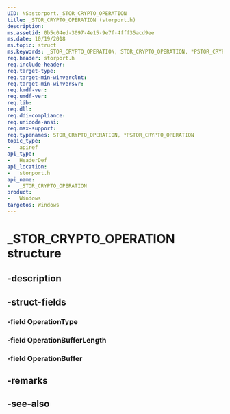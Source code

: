 ```yaml
---
UID: NS:storport._STOR_CRYPTO_OPERATION
title: _STOR_CRYPTO_OPERATION (storport.h)
description: 
ms.assetid: 0b5c04ed-3097-4e15-9e7f-4fff35acd9ee
ms.date: 10/19/2018
ms.topic: struct
ms.keywords: _STOR_CRYPTO_OPERATION, STOR_CRYPTO_OPERATION, *PSTOR_CRYPTO_OPERATION, 
req.header: storport.h
req.include-header:
req.target-type:
req.target-min-winverclnt:
req.target-min-winversvr:
req.kmdf-ver:
req.umdf-ver:
req.lib:
req.dll:
req.ddi-compliance:
req.unicode-ansi:
req.max-support:
req.typenames: STOR_CRYPTO_OPERATION, *PSTOR_CRYPTO_OPERATION
topic_type: 
-	apiref
api_type: 
-	HeaderDef
api_location: 
-	storport.h
api_name: 
-	_STOR_CRYPTO_OPERATION
product:
-	Windows
targetos: Windows
---
```


# _STOR_CRYPTO_OPERATION structure

## -description


## -struct-fields

### -field OperationType
 
### -field OperationBufferLength
 
### -field OperationBuffer
 

## -remarks

## -see-also
